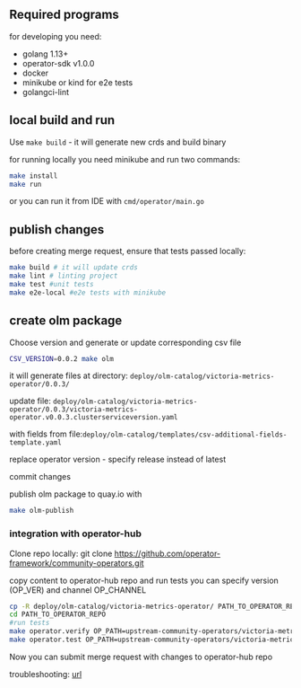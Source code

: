 
## Required programs

for developing you need: 
- golang 1.13+
- operator-sdk v1.0.0
- docker
- minikube or kind for e2e tests
- golangci-lint



## local build and run

Use `make build` - it will generate new crds and build binary


for running locally you need minikube and run two commands:
```bash
make install
make run
```
or you can run it from IDE with ```cmd/operator/main.go```

## publish changes

before creating merge request, ensure that tests passed locally:
```bash
make build # it will update crds
make lint # linting project
make test #unit tests
make e2e-local #e2e tests with minikube
```

## create olm package

Choose version and generate or update corresponding csv file
```bash
CSV_VERSION=0.0.2 make olm
```

it will generate files at directory: `deploy/olm-catalog/victoria-metrics-operator/0.0.3/`

update file: `deploy/olm-catalog/victoria-metrics-operator/0.0.3/victoria-metrics-operator.v0.0.3.clusterserviceversion.yaml`

with fields from file:`deploy/olm-catalog/templates/csv-additional-fields-template.yaml`

replace operator version - specify release instead of latest

commit changes

publish olm package to quay.io with

```bash
make olm-publish
```

### integration with operator-hub

 Clone repo locally: git clone https://github.com/operator-framework/community-operators.git
 
 copy content to operator-hub repo and run tests
 you can specify version (OP_VER) and channel OP_CHANNEL
 ```bash
cp -R deploy/olm-catalog/victoria-metrics-operator/ PATH_TO_OPERATOR_REPO/upstream-community-operators/
cd PATH_TO_OPERATOR_REPO
#run tests
make operator.verify OP_PATH=upstream-community-operators/victoria-metrics-operator VERBOSE=1
make operator.test OP_PATH=upstream-community-operators/victoria-metrics-operator/ VERBOSE=1

```

 Now you can submit merge request with changes to operator-hub repo


troubleshooting: [url](https://github.com/operator-framework/community-operators/blob/master/docs/using-scripts.md#troubleshooting)